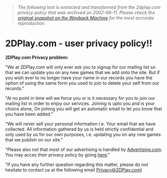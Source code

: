 > *The following text is extracted and transformed from the 2dplay.com privacy policy that was archived on 2002-06-11. Please check the [original snapshot on the Wayback Machine](https://web.archive.org/web/20020611185135id_/http%3A//2dplay.com/privacy.shtml) for the most accurate reproduction.*

# 2DPlay.com - user privacy policy!!

  
**2DPlay.com Privacy problem:**  


  
"We at 2DPlay.com will only ever ask you to signup for our mailing list so that we can update you on any new games that we add onto the site. But if you wish ever to no longer have your name in our records you have the option of using the same form you used to join to delete your self from our records." 

"At no point in time will we force you or is it necessary for you to join our mailing list in order to enjoy our services. Joining is upto you and is your choice alone, On joining you will get an automatic email to let you know that you have been added." 

"We will never sell your personal information i.e. Your email that we have collected. All information gathered by us is held strictly confidential and only used by us for our own purposes, i.e. updating you on any new games that we publish on our site." 

"Please also not that most of our advertising is handled by [Advertising.com](http://advertising.com/). You may acces their privacy policy by going [here](http://www.advertising.com/privacy/index.html)." 

"If you have any further question regarding this matter, please do not hesitate to contact us at the following email [Privacy@2DPlay.com](mailto:Privacy@2DPlay.com)) 
